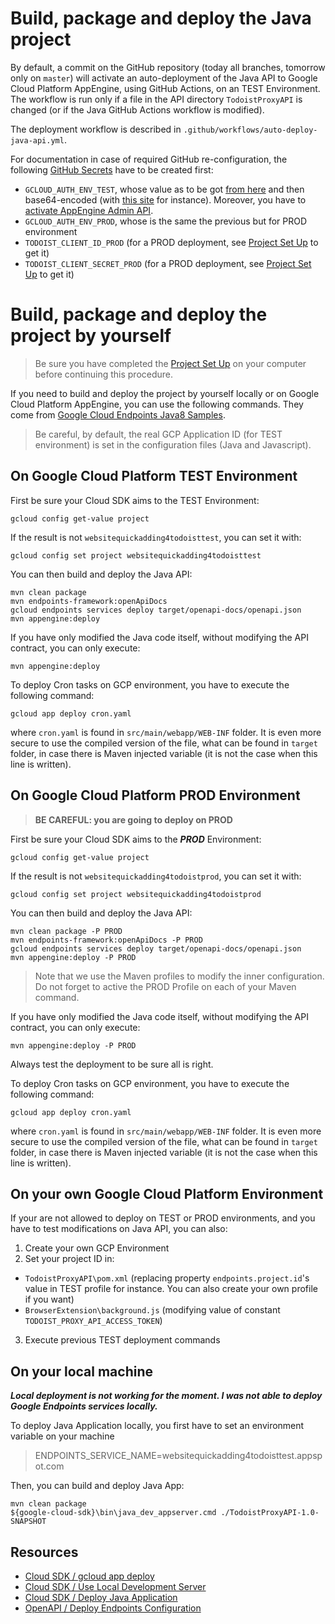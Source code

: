 # Build, package and deploy the Java project

By default, a commit on the GitHub repository (today all branches, tomorrow only on `master`) will activate an auto-deployment of the Java API to Google Cloud Platform AppEngine, using GitHub Actions, on an TEST Environment. The workflow is run only if a file in the API directory `TodoistProxyAPI` is changed (or if the Java GitHub Actions workflow is modified).    

The deployment workflow is described in `.github/workflows/auto-deploy-java-api.yml`.

For documentation in case of required GitHub re-configuration, the following [GitHub Secrets](https://github.com/thuguerre/WebSiteQuickAddingForTodoist/settings/secrets) have to be created first:  
- `GCLOUD_AUTH_ENV_TEST`, whose value as to be got [from here](https://console.cloud.google.com/iam-admin/serviceaccounts) and then base64-encoded (with [this site](https://www.base64encode.org/) for instance). Moreover, you have to [activate AppEngine Admin API](https://console.developers.google.com/apis/api/appengine.googleapis.com/overview).   
- `GCLOUD_AUTH_ENV_PROD`, whose is the same the previous but for PROD environment     
- `TODOIST_CLIENT_ID_PROD` (for a PROD deployment, see [Project Set Up](PROJECT_LOCAL_SETUP.md) to get it)    
- `TODOIST_CLIENT_SECRET_PROD` (for a PROD deployment, see [Project Set Up](PROJECT_LOCAL_SETUP.md) to get it)

# Build, package and deploy the project by yourself

> Be sure you have completed the [Project Set Up](PROJECT_LOCAL_SETUP.md) on your computer before continuing this procedure.  

If you need to build and deploy the project by yourself locally or on Google Cloud Platform AppEngine, you can use the following commands. They come from [Google Cloud Endpoints Java8 Samples](https://github.com/GoogleCloudPlatform/java-docs-samples/tree/master/appengine-java8/endpoints-v2-backend).  

> Be careful, by default, the real GCP Application ID (for TEST environment) is set in the configuration files (Java and Javascript).

## On Google Cloud Platform TEST Environment

First be sure your Cloud SDK aims to the TEST Environment:  
    
    gcloud config get-value project

If the result is not `websitequickadding4todoisttest`, you can set it with:
    
    gcloud config set project websitequickadding4todoisttest

You can then build and deploy the Java API:  
 
    mvn clean package  
    mvn endpoints-framework:openApiDocs  
    gcloud endpoints services deploy target/openapi-docs/openapi.json   
    mvn appengine:deploy

If you have only modified the Java code itself, without modifying the API contract, you can only execute:
    
    mvn appengine:deploy

To deploy Cron tasks on GCP environment, you have to execute the following command:

    gcloud app deploy cron.yaml

where `cron.yaml` is found in `src/main/webapp/WEB-INF` folder. It is even more secure to use the compiled version of the file, what can be found in `target` folder, in case there is Maven injected variable (it is not the case when this line is written).

## On Google Cloud Platform PROD Environment

> **BE CAREFUL: you are going to deploy on PROD**  

First be sure your Cloud SDK aims to the ***PROD*** Environment:  

    gcloud config get-value project

If the result is not `websitequickadding4todoistprod`, you can set it with:

    gcloud config set project websitequickadding4todoistprod

You can then build and deploy the Java API:  

    mvn clean package -P PROD  
    mvn endpoints-framework:openApiDocs -P PROD  
    gcloud endpoints services deploy target/openapi-docs/openapi.json   
    mvn appengine:deploy -P PROD

> Note that we use the Maven profiles to modify the inner configuration. Do not forget to active the PROD Profile on each of your Maven command.

If you have only modified the Java code itself, without modifying the API contract, you can only execute:

    mvn appengine:deploy -P PROD

Always test the deployment to be sure all is right.

To deploy Cron tasks on GCP environment, you have to execute the following command:

    gcloud app deploy cron.yaml

where `cron.yaml` is found in `src/main/webapp/WEB-INF` folder. It is even more secure to use the compiled version of the file, what can be found in `target` folder, in case there is Maven injected variable (it is not the case when this line is written).

## On your own Google Cloud Platform Environment

If your are not allowed to deploy on TEST or PROD environments, and you have to test modifications on Java API, you can also:
1. Create your own GCP Environment
2. Set your project ID in:
  - `TodoistProxyAPI\pom.xml` (replacing property `endpoints.project.id`'s value in TEST profile for instance. You can also create your own profile if you want)
  - `BrowserExtension\background.js` (modifying value of constant `TODOIST_PROXY_API_ACCESS_TOKEN`)
3. Execute previous TEST deployment commands  

## On your local machine

***Local deployment is not working for the moment. I was not able to deploy Google Endpoints services locally.***

To deploy Java Application locally, you first have to set an environment variable on your machine  
> ENDPOINTS_SERVICE_NAME=websitequickadding4todoisttest.appspot.com

Then, you can build and deploy Java App:  

    mvn clean package  
    ${google-cloud-sdk}\bin\java_dev_appserver.cmd ./TodoistProxyAPI-1.0-SNAPSHOT

## Resources

- [Cloud SDK / gcloud app deploy](https://cloud.google.com/sdk/gcloud/reference/app/deploy)  
- [Cloud SDK / Use Local Development Server](https://cloud.google.com/appengine/docs/standard/java/tools/using-local-server?hl=fr)  
- [Cloud SDK / Deploy Java Application](https://cloud.google.com/appengine/docs/standard/java/tools/uploadinganapp?hl=fr)  
- [OpenAPI / Deploy Endpoints Configuration](https://cloud.google.com/endpoints/docs/openapi/deploy-endpoints-config?hl=fr)  
